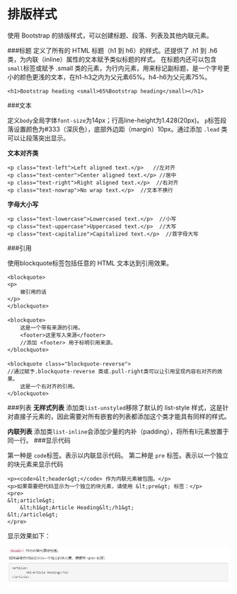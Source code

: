 排版样式
===================
使用 Bootstrap 的排版样式，可以创建标题、段落、列表及其他内联元素。

###标题
定义了所有的 HTML 标题（h1 到 h6）的样式。还提供了 .h1 到 .h6 类，为内联（inline）属性的文本赋予类似标题的样式。
在标题内还可以包含`small`标签或赋予 .small 类的元素，为行内元素，用来标记副标题，是一个字号更小的颜色更浅的文本，在h1-h3之内为父元素65%。h4-h6为父元素75%。

    <h1>Bootstrap heading <small>65%Bootstrap heading</small></h1>

###文本

定义`body`全局字体`font-size`为14px；行高line-height为1.428(20px)。
`p`标签段落设置颜色为#333（深灰色），底部外边距（margin）10px。通过添加 `.lead` 类可以让段落突出显示。

**文本对齐类**

    <p class="text-left">Left aligned text.</p>   //左对齐
    <p class="text-center">Center aligned text.</p> //居中
    <p class="text-right">Right aligned text.</p>  //右对齐
    <p class="text-nowrap">No wrap text.</p>  //文本不换行

**字母大小写**

    <p class="text-lowercase">Lowercased text.</p>  //小写
    <p class="text-uppercase">Uppercased text.</p>  //大写
    <p class="text-capitalize">Capitalized text.</p>  //首字母大写


###引用

使用blockquote标签包括任意的 HTML 文本达到引用效果。

    <blockquote>
	<p>
        被引用的话
	</p>
    </blockquote>

    <blockquote>
    	这是一个带有来源的引用。
    	<footer>这里写入来源</footer>
        //添加 <footer> 用于标明引用来源。  
    </blockquote>

    <blockquote class="blockquote-reverse">
    //通过赋予.blockquote-reverse 类或.pull-right类可以让引用呈现内容右对齐的效果。
    	这是一个右对齐的引用。
    </blockquote>

###列表
**无样式列表**
添加类`list-unstyled`移除了默认的 list-style 样式，这是针对直接子元素的，因此需要对所有嵌套的列表都添加这个类才能具有同样的样式。

**内联列表**
添加类`list-inline`会添加少量的内补（padding），将所有li元素放置于同一行。
###显示代码

第一种是 `code`标签。表示以内联显示代码。
第二种是 `pre` 标签。表示以一个独立的块元素来显示代码

    <p><code>&lt;header&gt;</code> 作为内联元素被包围。</p>
    <p>如果需要把代码显示为一个独立的块元素，请使用 &lt;pre&gt; 标签：</p>
    <pre>
    &lt;article&gt;
    	&lt;h1&gt;Article Heading&lt;/h1&gt;
    &lt;/article&gt;
    </pre>
显示效果如下：

![](./相关文件/3.1.JPG)